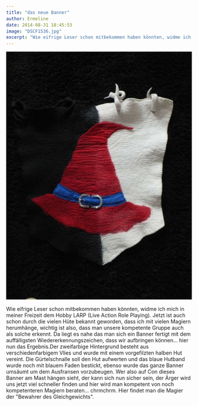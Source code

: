 ```yaml
---
title: "das neue Banner"
author: Ermeline
date: 2014-08-31 18:45:53
image: "DSCF1536.jpg"
excerpt: "Wie eifrige Leser schon mitbekommen haben könnten, widme ich mich in meiner Freizeit dem Hobby LARP (Live Action Role Playing)."
---
```


![DSCF1536](DSCF1536.jpg)

Wie eifrige Leser schon mitbekommen haben könnten, widme ich mich in meiner Freizeit dem Hobby LARP (Live Action Role Playing). Jetzt ist auch schon durch die vielen Hüte bekannt geworden, dass ich mit vielen Magiern herumhänge, wichtig ist also, dass man unsere kompetente Gruppe auch als solche erkennt. Da liegt es nahe das man sich ein Banner fertigt mit dem auffälligsten Wiedererkennungszeichen, dass wir aufbringen können... hier nun das Ergebnis.Der zweifarbige Hintergrund besteht aus verschiedenfarbigem Vlies und wurde mit einem vorgefilzten halben Hut vereint. Die Gürtelschnalle soll den Hut aufwerten und das blaue Hutband wurde noch mit blauem Faden bestickt, ebenso wurde das ganze Banner umsäumt um dem Ausfransen vorzubeugen. Wer also auf Con dieses Banner am Mast hängen sieht, der kann sich nun sicher sein, der Ärger wird uns jetzt viel schneller finden und hier wird man kompetent von noch kompetenteren Magiern beraten... chrmchrm. Hier findet man die Magier der "Bewahrer des Gleichgewichts".
